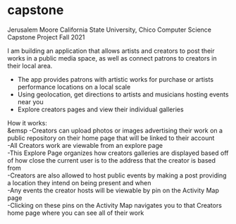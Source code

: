 # capstone

Jerusalem Moore
California State University, Chico 
Computer Science Capstone Project
Fall 2021

I am building an application that allows artists and creators to post their works in a public media space, as well as connect patrons 
to creators in their local area.
  - The app provides patrons with artistic works for purchase or artists performance locations on a local scale
  - Using geolocation, get directions to artists and musicians hosting events near you
  - Explore creators pages and view their individual galleries
  
How it works:  
&emsp  -Creators can upload photos or images advertising their work on a public repository on their home page that will be linked to their account  
  -All Creators work are viewable from an explore page  
    -This Explore Page organizes how creators galleries are displayed based off of how close the current user is to the address that the creator is based from  
  -Creators are also allowed to host public events by making a post providing a location they intend on being present and when  
    -Any events the creator hosts will be viewable by pin on the Activity Map page  
    -Clicking on these pins on the Activity Map navigates you to that Creators home page where you can see all of their work  
    
    
